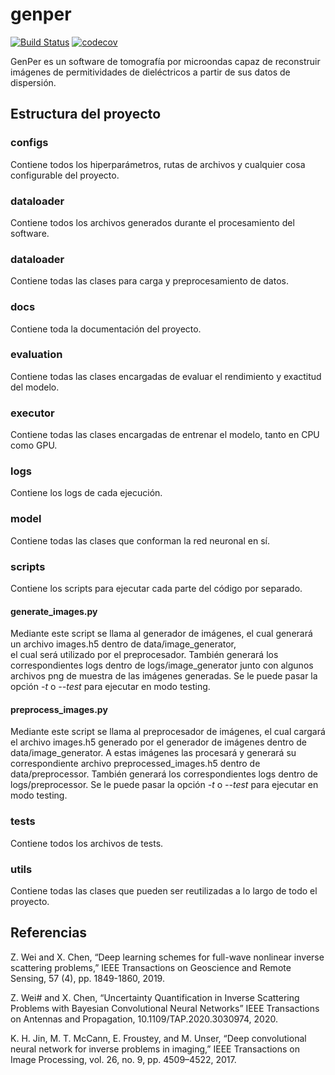 # genper
[![Build Status](https://app.travis-ci.com/estanislaoledesma/genper.svg?branch=master)](https://app.travis-ci.com/estanislaoledesma/genper)
[![codecov](https://codecov.io/gh/estanislaoledesma/genper/branch/master/graph/badge.svg?token=EFvAqvxTxQ)](https://codecov.io/gh/estanislaoledesma/genper)

GenPer es un software de tomografía por microondas capaz de reconstruir imágenes de permitividades de dieléctricos a 
partir de sus datos de dispersión.

## Estructura del proyecto

### configs
Contiene todos los hiperparámetros, rutas de archivos y cualquier cosa configurable del proyecto.

### dataloader
Contiene todos los archivos generados durante el procesamiento del software.

### dataloader
Contiene todas las clases para carga y preprocesamiento de datos.

### docs
Contiene toda la documentación del proyecto.

### evaluation
Contiene todas las clases encargadas de evaluar el rendimiento y exactitud del modelo.

### executor
Contiene todas las clases encargadas de entrenar el modelo, tanto en CPU como GPU.

### logs
Contiene los logs de cada ejecución.

### model
Contiene todas las clases que conforman la red neuronal en sí.

### scripts
Contiene los scripts para ejecutar cada parte del código por separado.

#### generate_images.py
Mediante este script se llama al generador de imágenes, el cual generará un archivo images.h5 dentro de data/image_generator,  
el cual será utilizado por el preprocesador. También generará los correspondientes logs dentro de logs/image_generator junto 
con algunos archivos png de muestra de las imágenes generadas. Se le puede pasar la opción *-t* o *--test* para ejecutar 
en modo testing.

#### preprocess_images.py
Mediante este script se llama al preprocesador de imágenes, el cual cargará el archivo images.h5 generado por el generador 
de imágenes dentro de data/image_generator. A estas imágenes las procesará y generará su correspondiente archivo 
preprocessed_images.h5 dentro de data/preprocessor. También generará los correspondientes logs dentro de logs/preprocessor. 
Se le puede pasar la opción *-t* o *--test* para ejecutar en modo testing.

### tests
Contiene todos los archivos de tests.

### utils
Contiene todas las clases que pueden ser reutilizadas a lo largo de todo el proyecto.

## Referencias

Z. Wei and X. Chen, “Deep learning schemes for full-wave nonlinear inverse scattering problems,” IEEE Transactions on Geoscience and Remote Sensing, 57 (4), pp. 1849-1860, 2019.

Z. Wei# and X. Chen, “Uncertainty Quantification in Inverse Scattering Problems with Bayesian Convolutional Neural Networks” IEEE Transactions on Antennas and Propagation, 10.1109/TAP.2020.3030974, 2020.

K. H. Jin, M. T. McCann, E. Froustey, and M. Unser, “Deep convolutional neural network for inverse problems in imaging,” IEEE Transactions on Image Processing, vol. 26, no. 9, pp. 4509–4522, 2017.
